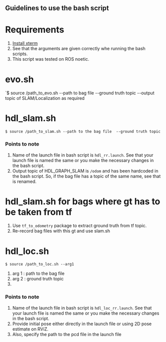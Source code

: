 ## Guidelines to use the bash script

# Requirements

1. [Install xterm](https://installati.one/ubuntu/21.04/xterm/)
2. See that the arguments are given correctly whe running the bash scripts. 
3. This script was tested on ROS noetic.


# evo.sh

`$ source /path_to_evo.sh --path to bag file  --ground truth topic --output topic of SLAM/Localization as required

# hdl_slam.sh

`$ source /path_to_slam.sh --path to the bag file  --ground truth topic `

### Points to note

1. Name of the launch file in bash script is  `hdl_rr.launch`. See that your launch file is named the same or you make the necessary changes in the bash script.
2. Output topic of HDL_GRAPH_SLAM is `/odom` and has been hardcoded in the bash script. So, if the bag file has a topic of the same name, see that is renamed. 
 

# hdl_slam.sh for bags where gt has to be taken from tf

1. Use `tf_to_odometry`  package to extract ground truth from tf topic.
2. Re-record bag files with this gt and use slam.sh



# hdl_loc.sh

`$ source /path_to_loc.sh --arg1  `
1. arg 1 : path to the bag file
2. arg 2 : ground truth topic
3. 
### Points to note

1. Name of the launch file in bash script is  `hdl_loc_rr.launch`. See that your launch file is named the same or you make the necessary changes in the bash script.
2. Provide initial pose either directly in the launch file or using 2D pose estimate on RViZ.
3. Also, specify the path to the pcd file in the launch file
